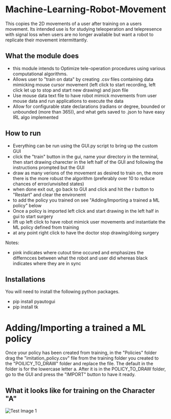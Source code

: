 # Machine-Learning-Robot-Movement
This copies the 2D movements of a user after training on a users movement. Its intended use is for studying teleoperation and telepresence with signal loss when users are no longer available but want a robot to replicate their movement intermittantly.

## What the module does
- this module intends to Optimize tele-operation procedures using various computational algorithms.
- Allows user to "train on data" by creating .csv files containing data mimicking mouse cursor movement (left click to start recording, left click let up to stop and start new drawing) and json file
- Use mouse data text file to have robot mimick movements from user mouse data and run applications to execute the data
- Allow for configurable state declarations (radians or degree, bounded or unbounded (more than 365)), and what gets saved to .json to have easy IRL algo implemented

## How to run
- Everything can be run using the GUI.py script to bring up the custom GUI
- click the "train" button in the gui, name your directory in the terminal, then start drawing charecter in the left half of the GUI and following the instructions prompted but the GUI
- draw as many verions of the movement as desired to train on, the more there is the more robust the algorithm (preferably over 10 to reduce chances of error/unvisited states)
- when done exit out, go back to GUI and click and hit the r button to "Restart" and clear the environemt
- to add the policy you trained on see "Adding/Importing a trained a ML policy" below
- Once a policy is imported left click and start drawing in the left half in gui to start surgery 
- lift up left click to have robot mimick user movements and instantiate the ML policy defined from training 
- at any point right click to have the doctor stop drawing/doing surgery

Notes:
- pink indicates where cutout time occured and emphasizes the differncces between what the robot and user did whereas black indicates where they are in sync

## Installations
You will need to install the following python packages. 

- pip install pyautogui
- pip install tk

# Adding/Importing a trained a ML policy 
Once your policy has been created from training, in the "Policies" folder drag the "imitation_policy.csv" file from the training folder you created to the "POILICY_TO_DRAW" folder and replace the file. The default in the folder is for the lowercase letter a. After it is in the POLICY_TO_DRAW folder, go to the GUI and press the "IMPORT" button to have it ready.

## What it looks like for training on the Character "A"

![Test Image 1](/images/gif.gif)
